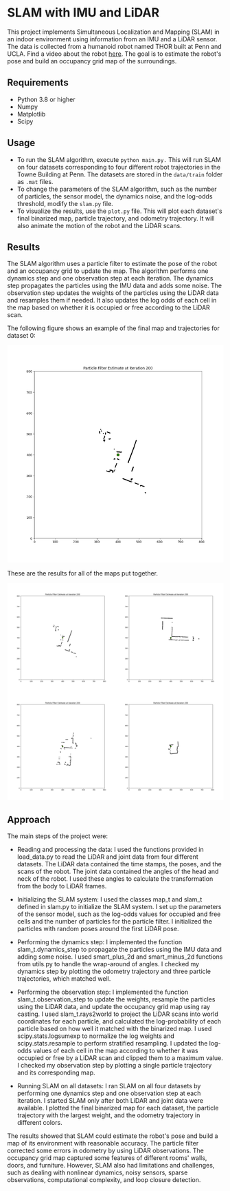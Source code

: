 # SLAM with IMU and LiDAR

This project implements Simultaneous Localization and Mapping (SLAM) in an indoor environment using information from an IMU and a LiDAR sensor. The data is collected from a humanoid robot named THOR built at Penn and UCLA. Find a video about the robot [here](https://youtu.be/JhWYYuba1nE). The goal is to estimate the robot's pose and build an occupancy grid map of the surroundings.

## Requirements

- Python 3.8 or higher
- Numpy
- Matplotlib
- Scipy

## Usage

- To run the SLAM algorithm, execute `python main.py.` This will run SLAM on four datasets corresponding to four different robot trajectories in the Towne Building at Penn. The datasets are stored in the `data/train` folder as `.mat` files.
- To change the parameters of the SLAM algorithm, such as the number of particles, the sensor model, the dynamics noise, and the log-odds threshold, modify the `slam.py` file.
- To visualize the results, use the `plot.py` file. This will plot each dataset's final binarized map, particle trajectory, and odometry trajectory. It will also animate the motion of the robot and the LiDAR scans.

## Results

The SLAM algorithm uses a particle filter to estimate the pose of the robot and an occupancy grid to update the map. The algorithm performs one dynamics step and one observation step at each iteration. The dynamics step propagates the particles using the IMU data and adds some noise. The observation step updates the weights of the particles using the LiDAR data and resamples them if needed. It also updates the log odds of each cell in the map based on whether it is occupied or free according to the LiDAR scan.

The following figure shows an example of the final map and trajectories for dataset 0:

![Final map and trajectories](./01_Report\Map0.gif)

These are the results for all of the maps put together.

![CombinedMaps](./01_Report/combined.gif)


## Approach

The main steps of the project were:

- Reading and processing the data: I used the functions provided in load_data.py to read the LiDAR and joint data from four different datasets. The LiDAR data contained the time stamps, the poses, and the scans of the robot. The joint data contained the angles of the head and neck of the robot. I used these angles to calculate the transformation from the body to LiDAR frames.
- Initializing the SLAM system: I used the classes map_t and slam_t defined in slam.py to initialize the SLAM system. I set up the parameters of the sensor model, such as the log-odds values for occupied and free cells and the number of particles for the particle filter. I initialized the particles with random poses around the first LiDAR pose.
- Performing the dynamics step: I implemented the function slam_t.dynamics_step to propagate the particles using the IMU data and adding some noise. I used smart_plus_2d and smart_minus_2d functions from utils.py to handle the wrap-around of angles. I checked my dynamics step by plotting the odometry trajectory and three particle trajectories, which matched well.

- Performing the observation step: I implemented the function slam_t.observation_step to update the weights, resample the particles using the LiDAR data, and update the occupancy grid map using ray casting. I used slam_t.rays2world to project the LiDAR scans into world coordinates for each particle, and calculated the log-probability of each particle based on how well it matched with the binarized map. I used scipy.stats.logsumexp to normalize the log weights and scipy.stats.resample to perform stratified resampling. I updated the log-odds values of each cell in the map according to whether it was occupied or free by a LiDAR scan and clipped them to a maximum value. I checked my observation step by plotting a single particle trajectory and its corresponding map.
- Running SLAM on all datasets: I ran SLAM on all four datasets by performing one dynamics step and one observation step at each iteration. I started SLAM only after both LiDAR and joint data were available. I plotted the final binarized map for each dataset, the particle trajectory with the largest weight, and the odometry trajectory in different colors.

The results showed that SLAM could estimate the robot's pose and build a map of its environment with reasonable accuracy. The particle filter corrected some errors in odometry by using LiDAR observations. The occupancy grid map captured some features of different rooms' walls, doors, and furniture. However, SLAM also had limitations and challenges, such as dealing with nonlinear dynamics, noisy sensors, sparse observations, computational complexity, and loop closure detection.
